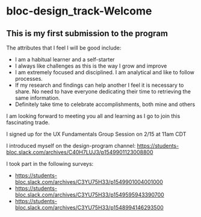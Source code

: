 # bloc-design_track-Welcome
## This is my first submission to the program

The attributes that I feel I will be good include:
* I am a habitual learner and a self-starter
* I always like challenges as this is the way I grow and improve
* I am extremely focused and disciplined.  I am analytical and like to follow processes.
* If my research and findings can help another I feel it is necessary to share.  No need to have everyone dedicating their time to retrieving the same information.
* Definitely take time to celebrate accomplishments, both mine and others

I am looking forward to meeting you all and learning as I go to join this fascinating trade.

I signed up for the UX Fundamentals Group Session on 2/15 at 11am CDT

I introduced myself on the design-program channel: https://students-bloc.slack.com/archives/C40H7LUJ3/p1549901123008800

I took part in the following surveys:
* https://students-bloc.slack.com/archives/C3YU75H33/p1549901004001000
* https://students-bloc.slack.com/archives/C3YU75H33/p1549595943390700
* https://students-bloc.slack.com/archives/C3YU75H33/p1548994146293500

